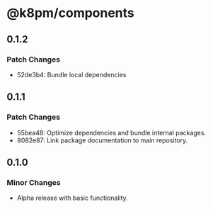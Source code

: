 # @k8pm/components

## 0.1.2

### Patch Changes

- 52de3b4: Bundle local dependencies

## 0.1.1

### Patch Changes

- 55bea48: Optimize dependencies and bundle internal packages.
- 8082e87: Link package documentation to main repository.

## 0.1.0

### Minor Changes

- Alpha release with basic functionality.
